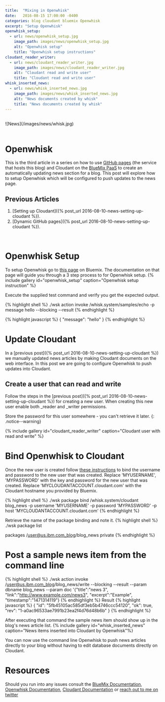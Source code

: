 ```yaml
---
title:  "Mixing in Openwhisk"
date:   2016-08-15 17:00:00 -0400
categories: blog cloudant bluemix Openwhisk
excerpt: "Setup Openwhisk"
openwhisk_setup:
  - url: news/openwhisk_setup.jpg
    image_path: images/news/openwhisk_setup.jpg
    alt: "Openwhisk setup"
    title: "Openwhisk setup instructions"
cloudant_reader_writer:
  - url: news/cloudant_reader_writer.jpg
    image_path: images/news/cloudant_reader_writer.jpg
    alt: "Cloudant read and write user"
    title: "Cloudant read and write user"
whisk_inserted_news:
  - url: news/whisk_inserted_news.jpg
    image_path: images/news/whisk_inserted_news.jpg
    alt: "News documents created by whisk"
    title: "News documents created by whisk"
---
```

<br>
![News](/images/news/whisk.jpg)
<br>
<br>

# Openwhisk

This is the third article in a series on how to use [GitHub pages](https://pages.github.com/) (the service that hosts this blog) and Cloudant on the [BlueMix PaaS](http://www.ibm.com/BlueMix) to create an automatically updating news section for a blog. This post will explore how to setup Openwhisk which will be configured to push updates to the news page.

## Previous Articles

1. [Setting up Cloudant]({% post_url 2016-08-10-news-setting-up-cloudant %}).
2. [Dynamic GitHub pages]({% post_url 2016-08-10-news-setting-up-cloudant %}).

<br>

# Openwhisk Setup

To setup Openwhisk go to [this page](https://new-console.ng.bluemix.net/openwhisk/cli) on Bluemix.  The documentation on that page will guide you through a 3 step process to for Openwhisk setup.
{% include gallery id="openwhisk_setup" caption="Openwhisk setup instruction" %}

Execute the supplied test command and verify you get the expected output.

{% highlight shell %}
 ./wsk action invoke /whisk.system/samples/echo -p message hello --blocking --result
{% endhighlight %}

{% highlight javascript %}
{
    "message": "hello"
}
{% endhighlight %}

# Update Cloudant
In a [previous post]({% post_url 2016-08-10-news-setting-up-cloudant %}) we manually updated news articles by making Cloudant documents on the web interface.  In this post we are going to configure Openwhisk to push updates into Cloudant.

## Create a user that can read and write
Follow the steps in the [previous post]({% post_url 2016-08-10-news-setting-up-cloudant %}) for creating a new user.  When creating this new user enable both \_reader and \_writer permissions.

Store the password for this user somewhere - you can't retrieve it later.
{: .notice--warning}

{% include gallery id="cloudant_reader_writer" caption="Cloudant user with read and write" %}



# Bind Openwhisk to Cloudant
Once the new user is created follow [these instructions](https://new-console.ng.bluemix.net/docs/openwhisk/openwhisk_catalog.html#openwhisk_catalog_cloudant_outside) to bind
the username and password to the new user that was created.  Replace 'MYUSERNAME', 'MYPASSWORD' with the key and password for the new user that was created.  Replace 'MYCLOUDANTACCOUNT.cloudant.com' with the Cloudant hostname you provided by Bluemix.

{% highlight shell %}
./wsk package bind /whisk.system/cloudant blog_news -p username 'MYUSERNAME' -p password 'MYPASSWORD' -p host 'MYCLOUDANTACCOUNT.cloudant.com'
{% endhighlight %}

Retrieve the name of the package binding and note it.
{% highlight shell %}
./wsk package list

packages
/user@us.ibm.com_blog/blog_news                                         private
{% endhighlight %}


# Post a sample news item from the command line

{% highlight shell %}
./wsk action invoke /user@us.ibm.com_blog/blog_news/write --blocking --result --param dbname blog_news --param doc '{"title":"news 3", "link":"http://www.example.com/news3", "excerpt":"Example", "timestamp":"1471314119"}
{% endhighlight %}
Result
{% highlight javascript %}
{
    "id": "5fb45105ac585df3eb5b4746ccc54120",
    "ok": true,
    "rev": "1-a0ac96533ae7991b23ea2f4d76d48b6b"
}
{% endhighlight %}

After executing that command the sample news item should show up in the blog's news article list.
{% include gallery id="whisk_inserted_news" caption="News items inserted into Cloudant by Openwhisk"%}

You can now use the command line Openwhisk to push news articles directly to your blog without having to edit database documents directly on Cloudant.


# Resources
Should you run into any issues consult the [BlueMix Documentation](https://console.ng.bluemix.net/docs/), [Openwhisk Documentation](https://new-console.ng.bluemix.net/docs/openwhisk/index.html), [Cloudant Documentation](https://docs.cloudant.com/) or [reach out to me on twitter](https://twitter.com/boc_tothefuture)
